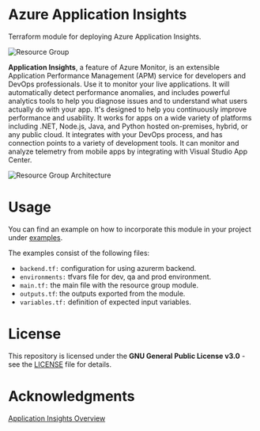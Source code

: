 # Azure Application Insights

Terraform module for deploying Azure Application Insights.

![Resource Group](https://tinyurl.com/y5atu338)

**Application Insights**, a feature of Azure Monitor, is an extensible
Application Performance Management (APM) service for developers and DevOps
professionals. Use it to monitor your live applications. It will automatically
detect performance anomalies, and includes powerful analytics tools to help you
diagnose issues and to understand what users actually do with your app. It's
designed to help you continuously improve performance and usability. It works
for apps on a wide variety of platforms including .NET, Node.js, Java, and
Python hosted on-premises, hybrid, or any public cloud. It integrates with your
DevOps process, and has connection points to a variety of development tools. It
can monitor and analyze telemetry from mobile apps by integrating with Visual
Studio App Center.

![Resource Group Architecture](https://tinyurl.com/y3jgwepb)

# Usage

You can find an example on how to incorporate this module in your project under
[examples](https://tinyurl.com/y5smzqps).

The examples consist of the following files:

- `backend.tf:` configuration for using azurerm backend.
- `environments:` tfvars file for dev, qa and prod environment.
- `main.tf:` the main file with the resource group module.
- `outputs.tf`: the outputs exported from the module.
- `variables.tf:` definition of expected input variables.

# License

This repository is licensed under the **GNU General Public License v3.0** - see
the [LICENSE](https://tinyurl.com/yxbn5lry) file for details.

# Acknowledgments

[Application Insights Overview](https://tinyurl.com/yymkuo4b)
